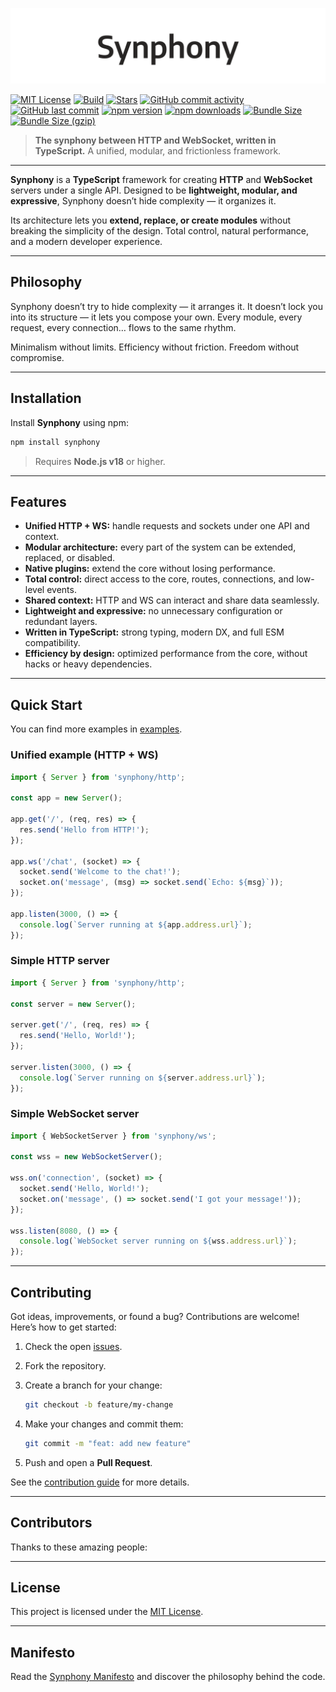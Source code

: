 ![Synphony Logo](./misc/banner.svg)

[![MIT License](https://img.shields.io/badge/license-MIT-blue.svg)](./LICENSE)
[![Build](https://img.shields.io/github/actions/workflow/status/kkokotero/synphony/ci.yml)](https://github.com/kkokotero/synphony/actions)
[![Stars](https://img.shields.io/github/stars/kkokotero/synphony?style=social)](https://github.com/kkokotero/synphony)
[![GitHub commit activity](https://img.shields.io/github/commit-activity/m/kkokotero/synphony)](https://github.com/kkokotero/synphony/pulse)
[![GitHub last commit](https://img.shields.io/github/last-commit/kkokotero/synphony)](https://github.com/kkokotero/synphony/commits/main)
[![npm version](https://img.shields.io/npm/v/synphony.svg)](https://www.npmjs.com/package/synphony)
[![npm downloads](https://img.shields.io/npm/dm/synphony)](https://www.npmjs.com/package/synphony)
[![Bundle Size](https://img.shields.io/bundlephobia/min/synphony)](https://bundlephobia.com/result?p=synphony)
[![Bundle Size (gzip)](https://img.shields.io/bundlephobia/minzip/synphony)](https://bundlephobia.com/result?p=synphony)

> **The synphony between HTTP and WebSocket, written in TypeScript.**
> A unified, modular, and frictionless framework.

---

**Synphony** is a **TypeScript** framework for creating **HTTP** and **WebSocket** servers under a single API.
Designed to be **lightweight, modular, and expressive**, Synphony doesn’t hide complexity — it organizes it.

Its architecture lets you **extend, replace, or create modules** without breaking the simplicity of the design.
Total control, natural performance, and a modern developer experience.

---

## Philosophy

Synphony doesn’t try to hide complexity — it arranges it.
It doesn’t lock you into its structure — it lets you compose your own.
Every module, every request, every connection… flows to the same rhythm.

Minimalism without limits. Efficiency without friction. Freedom without compromise.

---

## Installation

Install **Synphony** using npm:

```bash
npm install synphony
```

> Requires **Node.js v18** or higher.

---

## Features

* **Unified HTTP + WS:** handle requests and sockets under one API and context.
* **Modular architecture:** every part of the system can be extended, replaced, or disabled.
* **Native plugins:** extend the core without losing performance.
* **Total control:** direct access to the core, routes, connections, and low-level events.
* **Shared context:** HTTP and WS can interact and share data seamlessly.
* **Lightweight and expressive:** no unnecessary configuration or redundant layers.
* **Written in TypeScript:** strong typing, modern DX, and full ESM compatibility.
* **Efficiency by design:** optimized performance from the core, without hacks or heavy dependencies.

---

## Quick Start

You can find more examples in [examples](./examples).

### Unified example (HTTP + WS)

```ts
import { Server } from 'synphony/http';

const app = new Server();

app.get('/', (req, res) => {
  res.send('Hello from HTTP!');
});

app.ws('/chat', (socket) => {
  socket.send('Welcome to the chat!');
  socket.on('message', (msg) => socket.send(`Echo: ${msg}`));
});

app.listen(3000, () => {
  console.log(`Server running at ${app.address.url}`);
});
```

### Simple HTTP server

```ts
import { Server } from 'synphony/http';

const server = new Server();

server.get('/', (req, res) => {
  res.send('Hello, World!');
});

server.listen(3000, () => {
  console.log(`Server running on ${server.address.url}`);
});
```

### Simple WebSocket server

```ts
import { WebSocketServer } from 'synphony/ws';

const wss = new WebSocketServer();

wss.on('connection', (socket) => {
  socket.send('Hello, World!');
  socket.on('message', () => socket.send('I got your message!'));
});

wss.listen(8080, () => {
  console.log(`WebSocket server running on ${wss.address.url}`);
});
```

---

## Contributing

Got ideas, improvements, or found a bug? Contributions are welcome!
Here’s how to get started:

1. Check the open [issues](https://github.com/kkokotero/synphony/issues).
2. Fork the repository.
3. Create a branch for your change:

   ```bash
   git checkout -b feature/my-change
   ```
4. Make your changes and commit them:

   ```bash
   git commit -m "feat: add new feature"
   ```
5. Push and open a **Pull Request**.

See the [contribution guide](./CONTRIBUTING.md) for more details.

---

## Contributors

Thanks to these amazing people:

<!-- ALL-CONTRIBUTORS-LIST:START - Do not remove or modify this section -->
<!-- prettier-ignore-start -->
<!-- markdownlint-disable -->
<!-- markdownlint-restore -->
<!-- prettier-ignore-end -->
<!-- ALL-CONTRIBUTORS-LIST:END -->

---

## License

This project is licensed under the [MIT License](./LICENSE).

---

## Manifesto

Read the [Synphony Manifesto](./MANIFESTO.md) and discover the philosophy behind the code.
